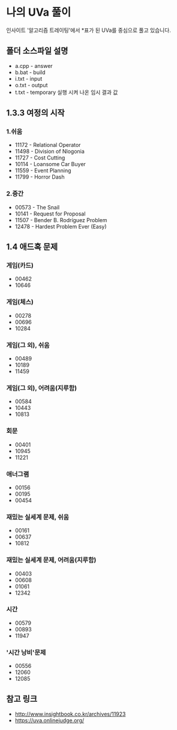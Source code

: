 # 나의 UVa 풀이

인사이트 '알고리즘 트레이팅'에서 *표가 된 UVa를 중심으로 풀고 있습니다.

## 폴더 소스파일 설명

- a.cpp - answer
- b.bat - build
- i.txt - input
- o.txt - output
- t.txt - temporary 실행 시켜 나온 임시 결과 값


## 1.3.3 여정의 시작

### 1.쉬움
- 11172 - Relational Operator
- 11498 - Division of Nlogonia
- 11727 - Cost Cutting
- 10114 - Loansome Car Buyer
- 11559 - Event Planning
- 11799 - Horror Dash

### 2.중간
- 00573 - The Snail
- 10141 - Request for Proposal
- 11507 - Bender B. Rodríguez Problem
- 12478 - Hardest Problem Ever (Easy)

## 1.4 애드혹 문제

### 게임(카드)
- 00462
- 10646

### 게임(체스)
- 00278
- 00696
- 10284

### 게임(그 외), 쉬움
- 00489
- 10189
- 11459

### 게임(그 외), 어려움(지루함)
- 00584
- 10443
- 10813

### 회문
- 00401
- 10945
- 11221

### 애너그램
- 00156
- 00195
- 00454

### 재밌는 실세계 문제, 쉬움
- 00161
- 00637
- 10812

### 재밌는 실세계 문제, 어려움(지루함)
- 00403
- 00608
- 01061
- 12342

### 시간
- 00579
- 00893
- 11947

### '시간 낭비'문제
- 00556
- 12060
- 12085


## 참고 링크

- http://www.insightbook.co.kr/archives/11923
- https://uva.onlinejudge.org/